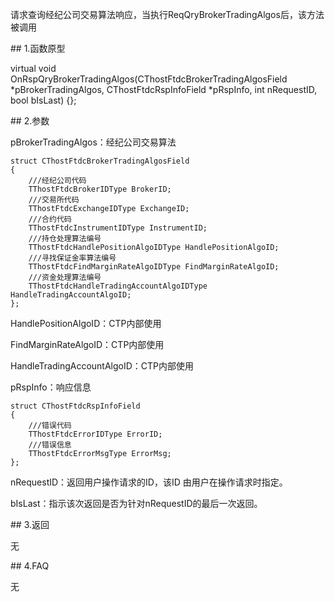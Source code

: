 <p>请求查询经纪公司交易算法响应，当执行ReqQryBrokerTradingAlgos后，该方法被调用</p>
<span class="anchor" id="e3b38937-05b1-471d-ac9e-f16d691b1912"></span>
## 1.函数原型
<p>virtual void OnRspQryBrokerTradingAlgos(CThostFtdcBrokerTradingAlgosField *pBrokerTradingAlgos, CThostFtdcRspInfoField *pRspInfo, int nRequestID, bool bIsLast) {};</p>
<span class="anchor" id="2f2fc941-7627-4e9f-825e-11643d5261a9"></span>
## 2.参数
<p>pBrokerTradingAlgos：经纪公司交易算法</p>
<pre><code>struct CThostFtdcBrokerTradingAlgosField
{
    ///经纪公司代码
    TThostFtdcBrokerIDType BrokerID;
    ///交易所代码
    TThostFtdcExchangeIDType ExchangeID;
    ///合约代码
    TThostFtdcInstrumentIDType InstrumentID;
    ///持仓处理算法编号
    TThostFtdcHandlePositionAlgoIDType HandlePositionAlgoID;
    ///寻找保证金率算法编号
    TThostFtdcFindMarginRateAlgoIDType FindMarginRateAlgoID;
    ///资金处理算法编号
    TThostFtdcHandleTradingAccountAlgoIDType HandleTradingAccountAlgoID;
};
</code></pre>
<p>HandlePositionAlgoID：CTP内部使用</p>
<p>FindMarginRateAlgoID：CTP内部使用</p>
<p>HandleTradingAccountAlgoID：CTP内部使用</p>
<p>pRspInfo：响应信息</p>
<pre><code>struct CThostFtdcRspInfoField
{
    ///错误代码
    TThostFtdcErrorIDType ErrorID;
    ///错误信息
    TThostFtdcErrorMsgType ErrorMsg;
};
</code></pre>
<p>nRequestID：返回用户操作请求的ID，该ID 由用户在操作请求时指定。</p>
<p>bIsLast：指示该次返回是否为针对nRequestID的最后一次返回。</p>
<span class="anchor" id="f0dff827-fd71-4a6e-a5a9-f17693e69ceb"></span>
## 3.返回
<p>无</p>
<span class="anchor" id="12354a50-efae-468a-b168-71cfb898fb67"></span>
## 4.FAQ
<p>无</p>
